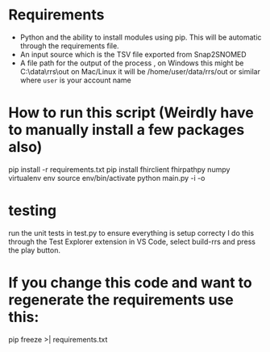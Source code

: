 # Requirements
- Python and the ability to install modules using pip. This will be automatic through the requirements file.
- An input source which is the TSV file exported from Snap2SNOMED
- A file path for the output of the process , on Windows this might be C:\data\rrs\out 
  on Mac/Linux it will be /home/user/data/rrs/out or similar where `user` is your account name

# How to run this script (Weirdly have to manually install a few packages also)
   pip install -r requirements.txt
   pip install fhirclient fhirpathpy numpy 
   virtualenv env
   source env/bin/activate
   python main.py -i <S2S map file Catalogue to SCT> -o <output folder>

# testing
   run the unit tests in test.py to ensure everything is setup correcty
   I do this through the Test Explorer extension in VS Code, 
   select build-rrs and press the play button.
   
# If you change this code and want to regenerate the requirements use this:
   pip freeze >| requirements.txt

